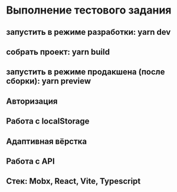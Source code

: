 # Выполнение тестового задания

## запустить в режиме разработки: yarn dev
## собрать проект: yarn build
## запустить в режиме продакшена (после сборки): yarn preview

## Авторизация
## Работа с localStorage
## Адаптивная вёрстка
## Работа с API

## Стек: Mobx, React, Vite, Typescript